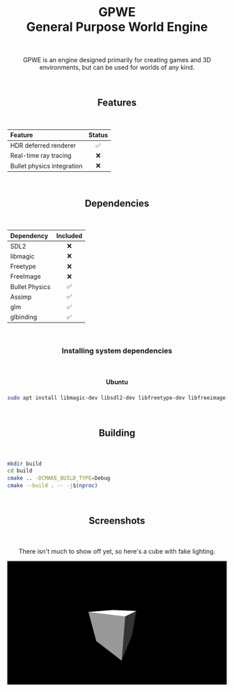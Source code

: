 <h1 align="center">GPWE<br />General Purpose World Engine</h1>

<p><br /></p>

<p align="center">
GPWE is an engine designed primarily for creating games and 3D environments, but can be used for worlds of any kind.
</p>
  
<p><br /></p>

<h2 align="center">Features<br /></h2>

<p><br /></p>

<div align="center">

| Feature | Status |
|:--------|:------:|
| HDR deferred renderer | ✅ |
| Real-time ray tracing | ❌ |
| Bullet physics integration | ❌ |

</div>
  
<p><br /></p>

<h2 align="center">Dependencies</h2>
  
<p><br /></p>

<div align="center">

| Dependency | Included |
|:---------------|:--------:|
| SDL2           | ❌ |
| libmagic       | ❌ |
| Freetype       | ❌ |
| FreeImage      | ❌ |
| Bullet Physics | ✅ |
| Assimp         | ✅ |
| glm            | ✅ |
| glbinding      | ✅ |

</div>

<p><br /></p>

<h3 align="center">Installing system dependencies</h3>

<p><br /></p>

<h4 align="center">Ubuntu</h4>

```bash
sudo apt install libmagic-dev libsdl2-dev libfreetype-dev libfreeimage-dev libbullet-dev
```
<p><br /></p>

<h2 align="center">Building</h2>

<p><br /></p>

```bash
mkdir build
cd build
cmake .. -DCMAKE_BUILD_TYPE=Debug
cmake --build . -- -j$(nproc)
```

<p><br /></p>

<h2 align="center">Screenshots</h2>

<p><br /></p>

<p align="center">
There isn't much to show off yet, so here's a cube with fake lighting.
</p>
  
<div align="center">
<img align="center" src="res/gpwe1.png" width="512" alt="Screenshot of a cube" />
</div>
